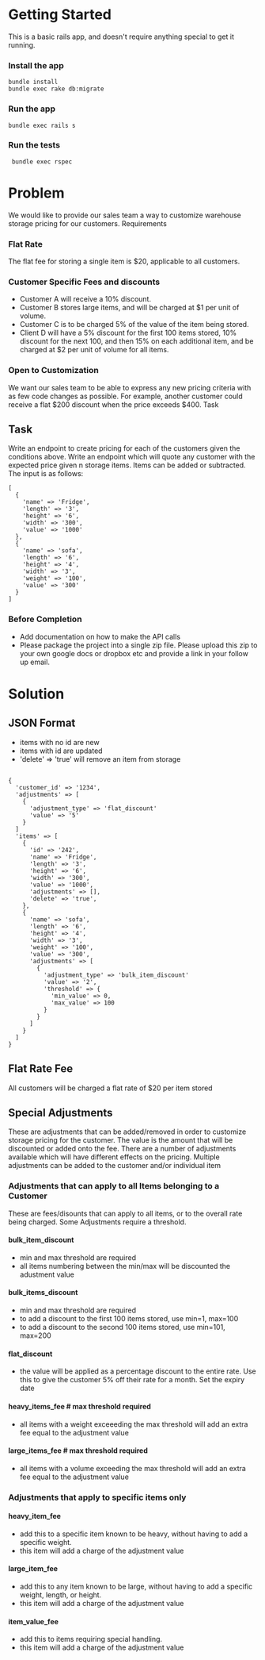 # Getting Started
This is a basic rails app, and doesn't require anything special to get it running.

### Install the app
```
bundle install
bundle exec rake db:migrate

```

### Run the app
``` bundle exec rails s  ```

### Run the tests
```  bundle exec rspec ```



# Problem

We would like to provide our sales team a way to customize warehouse storage pricing for our customers.
Requirements

### Flat Rate
The flat fee for storing a single item is $20, applicable to all customers.

### Customer Specific Fees and discounts
* Customer A will receive a 10% discount.
* Customer B stores large items, and will be charged at $1 per unit of volume.
* Customer C is to be charged 5% of the value of the item being stored.
* Client D will have a 5% discount for the first 100 items stored, 10% discount for the next 100, and then 15% on each additional item, and be charged at $2 per unit of volume for all items.

### Open to Customization
We want our sales team to be able to express any new pricing criteria with as few code changes as possible. For example, another customer could receive a flat $200 discount when the price exceeds $400.
Task

## Task
Write an endpoint to create pricing for each of the customers given the conditions above.
Write an endpoint which will quote any customer with the expected price given n storage items. Items can be added or subtracted. The input is as follows:

```
[
  {
    'name' => 'Fridge',
    'length' => '3',
    'height' => '6',
    'width' => '300',
    'value' => '1000'
  },
  {
    'name' => 'sofa',
    'length' => '6',
    'height' => '4',
    'width' => '3',
    'weight' => '100',
    'value' => '300'
  }
]
```

### Before Completion
* Add documentation on how to make the API calls
* Please package the project into a single zip file. Please upload this zip to your own google docs or dropbox etc and provide a link in your follow up email.



# Solution

## JSON Format
 * items with no id are new
 * items with id are updated
 * 'delete' => 'true' will remove an item from storage

```

{
  'customer_id' => '1234',
  'adjustments' => [
    {
      'adjustment_type' => 'flat_discount'
      'value' => '5'
    }
  ]
  'items' => [
    {
      'id' => '242',
      'name' => 'Fridge',
      'length' => '3',
      'height' => '6',
      'width' => '300',
      'value' => '1000',
      'adjustments' => [],
      'delete' => 'true',
    },
    {
      'name' => 'sofa',
      'length' => '6',
      'height' => '4',
      'width' => '3',
      'weight' => '100',
      'value' => '300',
      'adjustments' => [
        {
          'adjustment_type' => 'bulk_item_discount'
          'value' => '2',
          'threshold' => {
            'min_value' => 0,
            'max_value' => 100
          }
        }
      ]
    }
  ]
}

```

## Flat Rate Fee
All customers will be charged a flat rate of $20 per item stored

## Special Adjustments
These are adjustments that can be added/removed in order to customize storage pricing for the customer.
The value is the amount that will be discounted or added onto the fee.
There are a number of adjustments available which will have different effects on the pricing.
Multiple adjustments can be added to the customer and/or individual item

### Adjustments that can apply to all Items belonging to a Customer
These are fees/disounts that can apply to all items, or to the overall rate being charged.
Some Adjustments require a threshold.

#### bulk_item_discount
  * min and max threshold are required
  * all items numbering between the min/max will be discounted the adustment value

#### bulk_items_discount
  * min and max threshold are required
  * to add a discount to the first 100 items stored, use min=1, max=100
  * to add a discount to the second 100 items stored, use min=101, max=200

#### flat_discount
  * the value will be applied as a percentage discount to the entire rate.  Use this to give the customer 5% off their rate for a month.  Set the expiry date

#### heavy_items_fee # max threshold required
  * all items with a weight exceeeding the max threshold will add an extra fee equal to the adjustment value

#### large_items_fee # max threshold required
  * all items with a volume exceeding the max threshold will add an extra fee equal to the adjustment value


### Adjustments that apply to specific items only
#### heavy_item_fee
  * add this to a specific item known to be heavy, without having to add a specific weight.
  * this item will add a charge of the adjustment value

#### large_item_fee
  * add this to any item known to be large, without having to add a specific weight, length, or height.
  * this item will add a charge of the adjustment value

#### item_value_fee
  * add this to items requiring special handling.
  * this item will add a charge of the adjustment value

